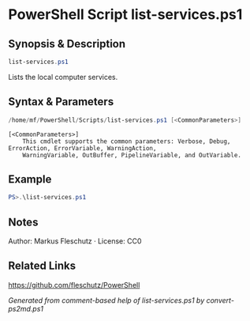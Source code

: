 # PowerShell Script list-services.ps1

## Synopsis & Description
```powershell
list-services.ps1
```

Lists the local computer services.

## Syntax & Parameters
```powershell
/home/mf/PowerShell/Scripts/list-services.ps1 [<CommonParameters>]
```

```
[<CommonParameters>]
    This cmdlet supports the common parameters: Verbose, Debug, ErrorAction, ErrorVariable, WarningAction, 
    WarningVariable, OutBuffer, PipelineVariable, and OutVariable.
```

## Example
```powershell
PS>.\list-services.ps1
```


## Notes
Author: Markus Fleschutz · License: CC0

## Related Links
https://github.com/fleschutz/PowerShell

*Generated from comment-based help of list-services.ps1 by convert-ps2md.ps1*
